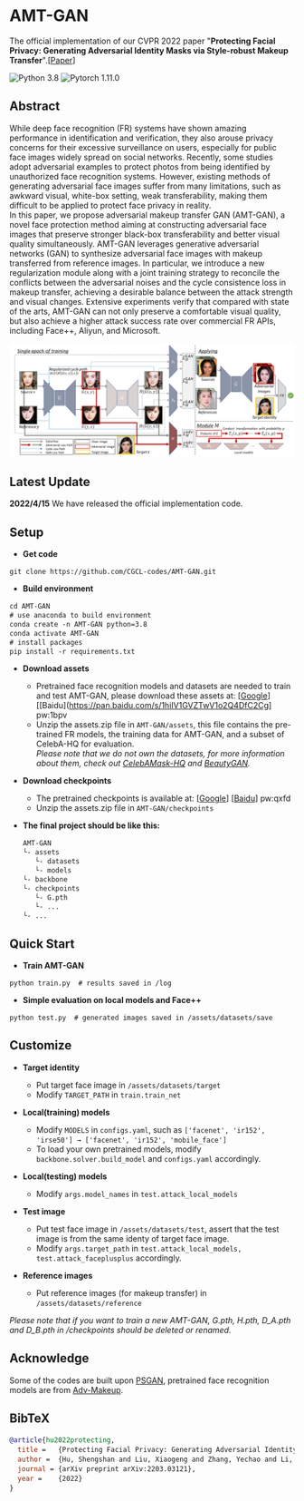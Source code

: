 # AMT-GAN

The official implementation of our CVPR 2022 paper "**Protecting Facial Privacy: Generating Adversarial Identity Masks via Style-robust Makeup Transfer**".[[Paper](https://arxiv.org/abs/2203.03121)] 

![Python 3.8](https://img.shields.io/badge/python-3.8-green.svg?style=plastic)
![Pytorch 1.11.0](https://img.shields.io/badge/pytorch-1.11.0-red.svg?style=plastic)

## Abstract
While deep face recognition (FR) systems have shown amazing performance in identification and verification, they also arouse privacy concerns for their excessive surveillance on users, especially for public face images widely spread on social networks. Recently, some studies adopt adversarial examples to protect photos from being identified by unauthorized face recognition systems. However, existing methods of generating adversarial face images suffer from many limitations, such as awkward visual, white-box setting, weak transferability, making them difficult to be applied to protect face privacy in reality.\
In this paper, we propose adversarial makeup transfer GAN (AMT-GAN), a novel face protection method aiming at constructing adversarial face images that preserve stronger black-box transferability and better visual quality simultaneously. AMT-GAN leverages generative adversarial networks (GAN) to synthesize adversarial face images with makeup transferred from reference images. In particular, we introduce a  new regularization module along with a joint training strategy to reconcile the conflicts between the adversarial noises and the cycle consistence loss in makeup transfer, achieving a desirable balance between the attack strength and visual changes. Extensive experiments verify that compared with state of the arts, AMT-GAN can not only preserve a comfortable visual quality, but also achieve a higher attack success rate over commercial FR APIs, including Face++, Aliyun, and Microsoft.

<img src="pipeline.png"/>

## Latest Update
**2022/4/15**   We have released the official implementation code.

## Setup
- **Get code**
```shell 
git clone https://github.com/CGCL-codes/AMT-GAN.git
```

- **Build environment**
```shell
cd AMT-GAN
# use anaconda to build environment 
conda create -n AMT-GAN python=3.8
conda activate AMT-GAN
# install packages
pip install -r requirements.txt
```

- **Download assets**
  - Pretrained face recognition models and datasets are needed to train and test AMT-GAN, please download these assets at:
    [[Google](https://drive.google.com/file/d/1Vuek5-YTZlYGoeoqyM5DlvnaXMeii4O8/view?usp=sharing)] [[Baidu](https://pan.baidu.com/s/1hiIV1GVZTwV1o2Q4DfC2Cg] pw:1bpv
  - Unzip the assets.zip file in ```AMT-GAN/assets```, this file contains the pre-trained FR models, the training data for AMT-GAN, and a subset of CelebA-HQ for evaluation.\
*Please note that we do not own the datasets, for more information about them, check out [CelebAMask-HQ](https://github.com/switchablenorms/CelebAMask-HQ) and [BeautyGAN](https://github.com/wtjiang98/BeautyGAN_pytorch).*

- **Download checkpoints**
  - The pretrained checkpoints is available at:
    [[Google](https://drive.google.com/file/d/1QSsH_s8fKAwhFgSBv5014yGtewlmNJkI/view?usp=sharing)] [[Baidu](https://pan.baidu.com/s/1cxxe7TkeQ4zGAk4xLi3e_w)] pw:qxfd
  - Unzip the assets.zip file in ```AMT-GAN/checkpoints```
  
- **The final project should be like this:**
    ```shell
    AMT-GAN
    └- assets
       └- datasets
       └- models
    └- backbone
    └- checkpoints
       └- G.pth
       └- ...
    └- ...
    ```

## Quick Start
- **Train AMT-GAN**
```shell 
python train.py  # results saved in /log
```
- **Simple evaluation on local models and Face++**
```shell 
python test.py  # generated images saved in /assets/datasets/save
```

## Customize
- **Target identity**
  - Put target face image in ```/assets/datasets/target```
  - Modify ```TARGET_PATH``` in ```train.train_net```
  
- **Local(training) models**
  - Modify ```MODELS``` in ```configs.yaml```, such as ```['facenet', 'ir152', 'irse50'] → ['facenet', 'ir152', 'mobile_face']```
  - To load your own pretrained models, modify ```backbone.solver.build_model``` and ```configs.yaml``` accordingly.

- **Local(testing) models**
  - Modify ```args.model_names``` in ```test.attack_local_models```

- **Test image**
  - Put test face image in ```/assets/datasets/test```, assert that the test image is from the same identy of target face image.
  - Modify ```args.target_path``` in ```test.attack_local_models, test.attack_faceplusplus``` accordingly.

- **Reference images**
  - Put reference images (for makeup transfer) in ```/assets/datasets/reference```

*Please note that if you want to train a new AMT-GAN, G.pth, H.pth, D_A.pth and D_B.pth in /checkpoints should be deleted or renamed.*

## Acknowledge

Some of the codes are built upon [PSGAN](https://github.com/wtjiang98/PSGAN), pretrained face recognition models are from [Adv-Makeup](https://github.com/TencentYoutuResearch/Adv-Makeup).

## BibTeX 
```bibtex
@article{hu2022protecting,
  title =   {Protecting Facial Privacy: Generating Adversarial Identity Masks via Style-robust Makeup Transfer},
  author =  {Hu, Shengshan and Liu, Xiaogeng and Zhang, Yechao and Li, Minghui and Zhang, Leo Yu and Jin, Hai and Wu, Libing},
  journal = {arXiv preprint arXiv:2203.03121},
  year =    {2022}
}
```
